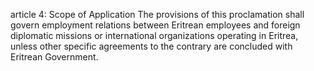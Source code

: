 article 4: Scope of Application
The provisions of this proclamation shall govern employment relations between Eritrean employees and foreign diplomatic missions or international organizations operating in Eritrea, unless other specific agreements to the contrary are concluded with Eritrean Government.
<ul>
</ul>